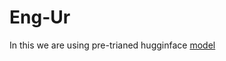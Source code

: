 # Eng-Ur
In this we are using pre-trianed hugginface [model](https://huggingface.co/Helsinki-NLP/opus-mt-en-ur?text=My+name+is+Sarah+and+I+live+in+London)  

